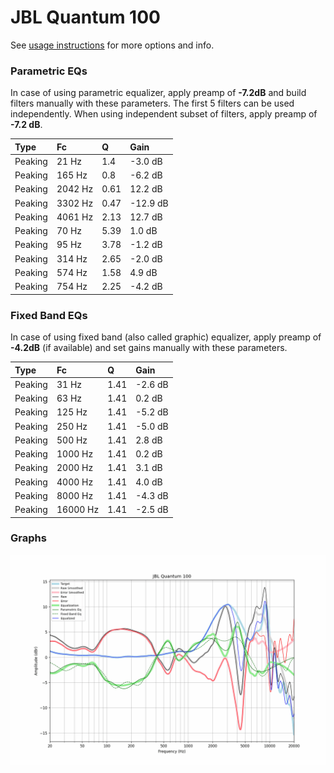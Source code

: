 # JBL Quantum 100
See [usage instructions](https://github.com/jaakkopasanen/AutoEq#usage) for more options and info.

### Parametric EQs
In case of using parametric equalizer, apply preamp of **-7.2dB** and build filters manually
with these parameters. The first 5 filters can be used independently.
When using independent subset of filters, apply preamp of **-7.2 dB**.

| Type    | Fc      |    Q | Gain     |
|:--------|:--------|:-----|:---------|
| Peaking | 21 Hz   | 1.4  | -3.0 dB  |
| Peaking | 165 Hz  | 0.8  | -6.2 dB  |
| Peaking | 2042 Hz | 0.61 | 12.2 dB  |
| Peaking | 3302 Hz | 0.47 | -12.9 dB |
| Peaking | 4061 Hz | 2.13 | 12.7 dB  |
| Peaking | 70 Hz   | 5.39 | 1.0 dB   |
| Peaking | 95 Hz   | 3.78 | -1.2 dB  |
| Peaking | 314 Hz  | 2.65 | -2.0 dB  |
| Peaking | 574 Hz  | 1.58 | 4.9 dB   |
| Peaking | 754 Hz  | 2.25 | -4.2 dB  |

### Fixed Band EQs
In case of using fixed band (also called graphic) equalizer, apply preamp of **-4.2dB**
(if available) and set gains manually with these parameters.

| Type    | Fc       |    Q | Gain    |
|:--------|:---------|:-----|:--------|
| Peaking | 31 Hz    | 1.41 | -2.6 dB |
| Peaking | 63 Hz    | 1.41 | 0.2 dB  |
| Peaking | 125 Hz   | 1.41 | -5.2 dB |
| Peaking | 250 Hz   | 1.41 | -5.0 dB |
| Peaking | 500 Hz   | 1.41 | 2.8 dB  |
| Peaking | 1000 Hz  | 1.41 | 0.2 dB  |
| Peaking | 2000 Hz  | 1.41 | 3.1 dB  |
| Peaking | 4000 Hz  | 1.41 | 4.0 dB  |
| Peaking | 8000 Hz  | 1.41 | -4.3 dB |
| Peaking | 16000 Hz | 1.41 | -2.5 dB |

### Graphs
![](./JBL%20Quantum%20100.png)